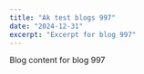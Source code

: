 ```yaml
---
title: "Ak test blogs 997"
date: "2024-12-31"
excerpt: "Excerpt for blog 997"
---
```


Blog content for blog 997